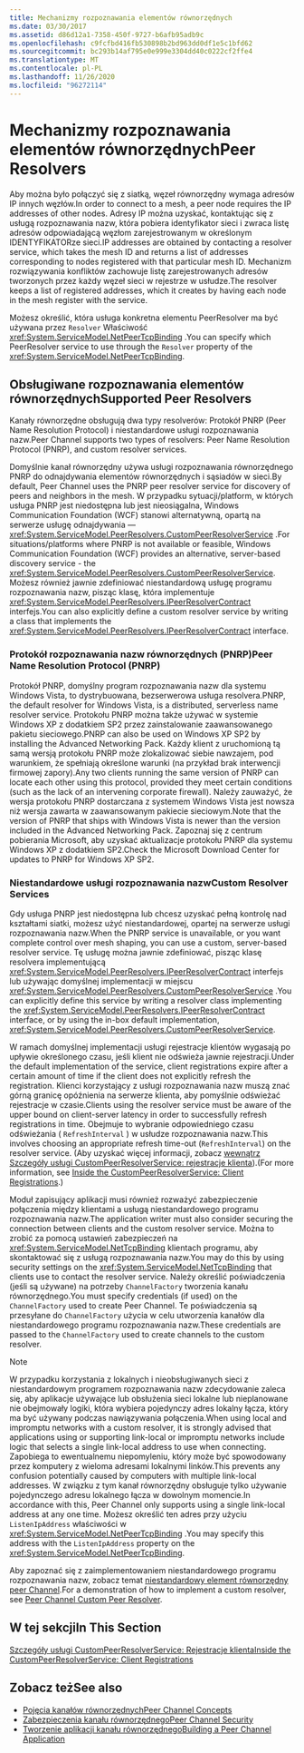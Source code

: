 ```yaml
---
title: Mechanizmy rozpoznawania elementów równorzędnych
ms.date: 03/30/2017
ms.assetid: d86d12a1-7358-450f-9727-b6afb95adb9c
ms.openlocfilehash: c9fcfbd416fb530898b2bd963dd0df1e5c1bfd62
ms.sourcegitcommit: bc293b14af795e0e999e3304dd40c0222cf2ffe4
ms.translationtype: MT
ms.contentlocale: pl-PL
ms.lasthandoff: 11/26/2020
ms.locfileid: "96272114"
---
```

# <a name="peer-resolvers"></a><span data-ttu-id="0a32a-102">Mechanizmy rozpoznawania elementów równorzędnych</span><span class="sxs-lookup"><span data-stu-id="0a32a-102">Peer Resolvers</span></span>

<span data-ttu-id="0a32a-103">Aby można było połączyć się z siatką, węzeł równorzędny wymaga adresów IP innych węzłów.</span><span class="sxs-lookup"><span data-stu-id="0a32a-103">In order to connect to a mesh, a peer node requires the IP addresses of other nodes.</span></span> <span data-ttu-id="0a32a-104">Adresy IP można uzyskać, kontaktując się z usługą rozpoznawania nazw, która pobiera identyfikator sieci i zwraca listę adresów odpowiadającą węzłom zarejestrowanym w określonym IDENTYFIKATORze sieci.</span><span class="sxs-lookup"><span data-stu-id="0a32a-104">IP addresses are obtained by contacting a resolver service, which takes the mesh ID and returns a list of addresses corresponding to nodes registered with that particular mesh ID.</span></span> <span data-ttu-id="0a32a-105">Mechanizm rozwiązywania konfliktów zachowuje listę zarejestrowanych adresów tworzonych przez każdy węzeł sieci w rejestrze w usłudze.</span><span class="sxs-lookup"><span data-stu-id="0a32a-105">The resolver keeps a list of registered addresses, which it creates by having each node in the mesh register with the service.</span></span>  
  
 <span data-ttu-id="0a32a-106">Możesz określić, która usługa konkretna elementu PeerResolver ma być używana przez `Resolver` Właściwość <xref:System.ServiceModel.NetPeerTcpBinding> .</span><span class="sxs-lookup"><span data-stu-id="0a32a-106">You can specify which PeerResolver service to use through the `Resolver` property of the <xref:System.ServiceModel.NetPeerTcpBinding>.</span></span>  
  
## <a name="supported-peer-resolvers"></a><span data-ttu-id="0a32a-107">Obsługiwane rozpoznawania elementów równorzędnych</span><span class="sxs-lookup"><span data-stu-id="0a32a-107">Supported Peer Resolvers</span></span>  

 <span data-ttu-id="0a32a-108">Kanały równorzędne obsługują dwa typy resolverów: Protokół PNRP (Peer Name Resolution Protocol) i niestandardowe usługi rozpoznawania nazw.</span><span class="sxs-lookup"><span data-stu-id="0a32a-108">Peer Channel supports two types of resolvers: Peer Name Resolution Protocol (PNRP), and custom resolver services.</span></span>  
  
 <span data-ttu-id="0a32a-109">Domyślnie kanał równorzędny używa usługi rozpoznawania równorzędnego PNRP do odnajdywania elementów równorzędnych i sąsiadów w sieci.</span><span class="sxs-lookup"><span data-stu-id="0a32a-109">By default, Peer Channel uses the PNRP peer resolver service for discovery of peers and neighbors in the mesh.</span></span> <span data-ttu-id="0a32a-110">W przypadku sytuacji/platform, w których usługa PNRP jest niedostępna lub jest nieosiągalna, Windows Communication Foundation (WCF) stanowi alternatywną, opartą na serwerze usługę odnajdywania — <xref:System.ServiceModel.PeerResolvers.CustomPeerResolverService> .</span><span class="sxs-lookup"><span data-stu-id="0a32a-110">For situations/platforms where PNRP is not available or feasible, Windows Communication Foundation (WCF) provides an alternative, server-based discovery service - the <xref:System.ServiceModel.PeerResolvers.CustomPeerResolverService>.</span></span> <span data-ttu-id="0a32a-111">Możesz również jawnie zdefiniować niestandardową usługę programu rozpoznawania nazw, pisząc klasę, która implementuje <xref:System.ServiceModel.PeerResolvers.IPeerResolverContract> interfejs.</span><span class="sxs-lookup"><span data-stu-id="0a32a-111">You can also explicitly define a custom resolver service by writing a class that implements the <xref:System.ServiceModel.PeerResolvers.IPeerResolverContract> interface.</span></span>  
  
### <a name="peer-name-resolution-protocol-pnrp"></a><span data-ttu-id="0a32a-112">Protokół rozpoznawania nazw równorzędnych (PNRP)</span><span class="sxs-lookup"><span data-stu-id="0a32a-112">Peer Name Resolution Protocol (PNRP)</span></span>  

 <span data-ttu-id="0a32a-113">Protokół PNRP, domyślny program rozpoznawania nazw dla systemu Windows Vista, to dystrybuowana, bezserwerowa usługa resolvera.</span><span class="sxs-lookup"><span data-stu-id="0a32a-113">PNRP, the default resolver for Windows Vista, is a distributed, serverless name resolver service.</span></span> <span data-ttu-id="0a32a-114">Protokołu PNRP można także używać w systemie Windows XP z dodatkiem SP2 przez zainstalowanie zaawansowanego pakietu sieciowego.</span><span class="sxs-lookup"><span data-stu-id="0a32a-114">PNRP can also be used on Windows XP SP2 by installing the Advanced Networking Pack.</span></span> <span data-ttu-id="0a32a-115">Każdy klient z uruchomioną tą samą wersją protokołu PNRP może zlokalizować siebie nawzajem, pod warunkiem, że spełniają określone warunki (na przykład brak interwencji firmowej zapory).</span><span class="sxs-lookup"><span data-stu-id="0a32a-115">Any two clients running the same version of PNRP can locate each other using this protocol, provided they meet certain conditions (such as the lack of an intervening corporate firewall).</span></span> <span data-ttu-id="0a32a-116">Należy zauważyć, że wersja protokołu PNRP dostarczana z systemem Windows Vista jest nowsza niż wersja zawarta w zaawansowanym pakiecie sieciowym.</span><span class="sxs-lookup"><span data-stu-id="0a32a-116">Note that the version of PNRP that ships with Windows Vista is newer than the version included in the Advanced Networking Pack.</span></span> <span data-ttu-id="0a32a-117">Zapoznaj się z centrum pobierania Microsoft, aby uzyskać aktualizacje protokołu PNRP dla systemu Windows XP z dodatkiem SP2.</span><span class="sxs-lookup"><span data-stu-id="0a32a-117">Check the Microsoft Download Center for updates to PNRP for Windows XP SP2.</span></span>  
  
### <a name="custom-resolver-services"></a><span data-ttu-id="0a32a-118">Niestandardowe usługi rozpoznawania nazw</span><span class="sxs-lookup"><span data-stu-id="0a32a-118">Custom Resolver Services</span></span>  

 <span data-ttu-id="0a32a-119">Gdy usługa PNRP jest niedostępna lub chcesz uzyskać pełną kontrolę nad kształtami siatki, możesz użyć niestandardowej, opartej na serwerze usługi rozpoznawania nazw.</span><span class="sxs-lookup"><span data-stu-id="0a32a-119">When the PNRP service is unavailable, or you want complete control over mesh shaping, you can use a custom, server-based resolver service.</span></span> <span data-ttu-id="0a32a-120">Tę usługę można jawnie zdefiniować, pisząc klasę resolvera implementującą <xref:System.ServiceModel.PeerResolvers.IPeerResolverContract> interfejs lub używając domyślnej implementacji w miejscu <xref:System.ServiceModel.PeerResolvers.CustomPeerResolverService> .</span><span class="sxs-lookup"><span data-stu-id="0a32a-120">You can explicitly define this service by writing a resolver class implementing the <xref:System.ServiceModel.PeerResolvers.IPeerResolverContract> interface, or by using the in-box default implementation, <xref:System.ServiceModel.PeerResolvers.CustomPeerResolverService>.</span></span>  
  
 <span data-ttu-id="0a32a-121">W ramach domyślnej implementacji usługi rejestracje klientów wygasają po upływie określonego czasu, jeśli klient nie odświeża jawnie rejestracji.</span><span class="sxs-lookup"><span data-stu-id="0a32a-121">Under the default implementation of the service, client registrations expire after a certain amount of time if the client does not explicitly refresh the registration.</span></span> <span data-ttu-id="0a32a-122">Klienci korzystający z usługi rozpoznawania nazw muszą znać górną granicę opóźnienia na serwerze klienta, aby pomyślnie odświeżać rejestracje w czasie.</span><span class="sxs-lookup"><span data-stu-id="0a32a-122">Clients using the resolver service must be aware of the upper bound on client-server latency in order to successfully refresh registrations in time.</span></span> <span data-ttu-id="0a32a-123">Obejmuje to wybranie odpowiedniego czasu odświeżania ( `RefreshInterval` ) w usłudze rozpoznawania nazw.</span><span class="sxs-lookup"><span data-stu-id="0a32a-123">This involves choosing an appropriate refresh time-out (`RefreshInterval`) on the resolver service.</span></span> <span data-ttu-id="0a32a-124">(Aby uzyskać więcej informacji, zobacz [wewnątrz Szczegóły usługi CustomPeerResolverService: rejestracje klienta](inside-the-custompeerresolverservice-client-registrations.md)).</span><span class="sxs-lookup"><span data-stu-id="0a32a-124">(For more information, see [Inside the CustomPeerResolverService: Client Registrations](inside-the-custompeerresolverservice-client-registrations.md).)</span></span>  
  
 <span data-ttu-id="0a32a-125">Moduł zapisujący aplikacji musi również rozważyć zabezpieczenie połączenia między klientami a usługą niestandardowego programu rozpoznawania nazw.</span><span class="sxs-lookup"><span data-stu-id="0a32a-125">The application writer must also consider securing the connection between clients and the custom resolver service.</span></span> <span data-ttu-id="0a32a-126">Można to zrobić za pomocą ustawień zabezpieczeń na <xref:System.ServiceModel.NetTcpBinding> klientach programu, aby skontaktować się z usługą rozpoznawania nazw.</span><span class="sxs-lookup"><span data-stu-id="0a32a-126">You may do this by using security settings on the <xref:System.ServiceModel.NetTcpBinding> that clients use to contact the resolver service.</span></span> <span data-ttu-id="0a32a-127">Należy określić poświadczenia (jeśli są używane) na potrzeby `ChannelFactory` tworzenia kanału równorzędnego.</span><span class="sxs-lookup"><span data-stu-id="0a32a-127">You must specify credentials (if used) on the `ChannelFactory` used to create Peer Channel.</span></span> <span data-ttu-id="0a32a-128">Te poświadczenia są przesyłane do `ChannelFactory` użycia w celu utworzenia kanałów dla niestandardowego programu rozpoznawania nazw.</span><span class="sxs-lookup"><span data-stu-id="0a32a-128">These credentials are passed to the `ChannelFactory` used to create channels to the custom resolver.</span></span>  
  
> [!NOTE]
> <span data-ttu-id="0a32a-129">W przypadku korzystania z lokalnych i nieobsługiwanych sieci z niestandardowym programem rozpoznawania nazw zdecydowanie zaleca się, aby aplikacje używające lub obsłużenia sieci lokalne lub nieplanowane nie obejmowały logiki, która wybiera pojedynczy adres lokalny łącza, który ma być używany podczas nawiązywania połączenia.</span><span class="sxs-lookup"><span data-stu-id="0a32a-129">When using local and impromptu networks with a custom resolver, it is strongly advised that applications using or supporting link-local or impromptu networks include logic that selects a single link-local address to use when connecting.</span></span> <span data-ttu-id="0a32a-130">Zapobiega to ewentualnemu niepomyleniu, który może być spowodowany przez komputery z wieloma adresami lokalnymi linków.</span><span class="sxs-lookup"><span data-stu-id="0a32a-130">This prevents any confusion potentially caused by computers with multiple link-local addresses.</span></span> <span data-ttu-id="0a32a-131">W związku z tym kanał równorzędny obsługuje tylko używanie pojedynczego adresu lokalnego łącza w dowolnym momencie.</span><span class="sxs-lookup"><span data-stu-id="0a32a-131">In accordance with this, Peer Channel only supports using a single link-local address at any one time.</span></span> <span data-ttu-id="0a32a-132">Możesz określić ten adres przy użyciu `ListenIpAddress` właściwości w <xref:System.ServiceModel.NetPeerTcpBinding> .</span><span class="sxs-lookup"><span data-stu-id="0a32a-132">You may specify this address with the `ListenIpAddress` property on the <xref:System.ServiceModel.NetPeerTcpBinding>.</span></span>  
  
 <span data-ttu-id="0a32a-133">Aby zapoznać się z zaimplementowaniem niestandardowego programu rozpoznawania nazw, zobacz temat [niestandardowy element równorzędny peer Channel](/previous-versions/dotnet/netframework-3.5/ms751466(v=vs.90)).</span><span class="sxs-lookup"><span data-stu-id="0a32a-133">For a demonstration of how to implement a custom resolver, see [Peer Channel Custom Peer Resolver](/previous-versions/dotnet/netframework-3.5/ms751466(v=vs.90)).</span></span>  
  
## <a name="in-this-section"></a><span data-ttu-id="0a32a-134">W tej sekcji</span><span class="sxs-lookup"><span data-stu-id="0a32a-134">In This Section</span></span>  

 [<span data-ttu-id="0a32a-135">Szczegóły usługi CustomPeerResolverService: Rejestracje klienta</span><span class="sxs-lookup"><span data-stu-id="0a32a-135">Inside the CustomPeerResolverService: Client Registrations</span></span>](inside-the-custompeerresolverservice-client-registrations.md)  
  
## <a name="see-also"></a><span data-ttu-id="0a32a-136">Zobacz też</span><span class="sxs-lookup"><span data-stu-id="0a32a-136">See also</span></span>

- [<span data-ttu-id="0a32a-137">Pojęcia kanałów równorzędnych</span><span class="sxs-lookup"><span data-stu-id="0a32a-137">Peer Channel Concepts</span></span>](peer-channel-concepts.md)
- [<span data-ttu-id="0a32a-138">Zabezpieczenia kanału równorzędnego</span><span class="sxs-lookup"><span data-stu-id="0a32a-138">Peer Channel Security</span></span>](peer-channel-security.md)
- [<span data-ttu-id="0a32a-139">Tworzenie aplikacji kanału równorzędnego</span><span class="sxs-lookup"><span data-stu-id="0a32a-139">Building a Peer Channel Application</span></span>](building-a-peer-channel-application.md)
